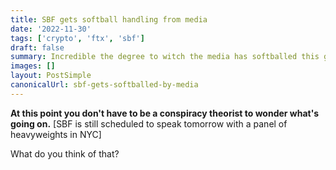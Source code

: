 ```yaml
---
title: SBF gets softball handling from media
date: '2022-11-30'
tags: ['crypto', 'ftx', 'sbf']
draft: false
summary: Incredible the degree to witch the media has softballed this guy 
images: []
layout: PostSimple
canonicalUrl: sbf-gets-softballed-by-media
---
```


**At this point you don't have to be a conspiracy theorist to wonder what's going on.** [SBF is still scheduled to speak tomorrow with a panel of heavyweights in NYC]

What do you think of that?